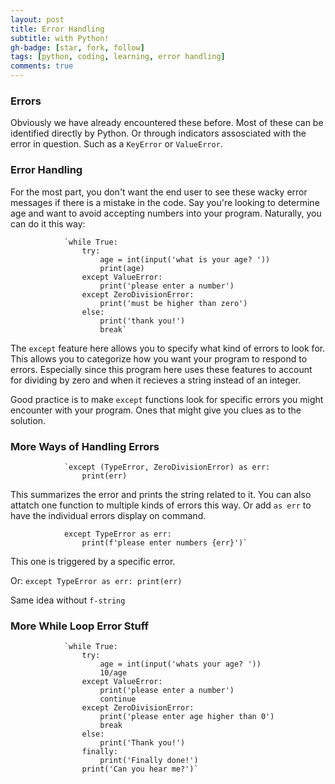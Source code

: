 ```yaml
---
layout: post
title: Error Handling
subtitle: with Python!
gh-badge: [star, fork, follow]
tags: [python, coding, learning, error handling]
comments: true
---
```


### Errors

Obviously we have already encountered these before. Most of these can be identified directly by Python. Or through indicators assosciated with the error in question. Such as a `KeyError` or `ValueError`.

### Error Handling

For the most part, you don't want the end user to see these wacky error messages if there is a mistake in the code. Say you're looking to determine age and want to avoid accepting numbers into your program. Naturally, you can do it this way:

                `while True:
                    try:
                        age = int(input('what is your age? '))
                        print(age)
                    except ValueError:
                        print('please enter a number')
                    except ZeroDivisionError:
                        print('must be higher than zero')
                    else:
                        print('thank you!')
                        break`

The `except` feature here allows you to specify what kind of errors to look for. This allows you to categorize how you want your program to respond to errors. Especially since this program here uses these features to account for dividing by zero and when it recieves a string instead of an integer.

Good practice is to make `except` functions look for specific errors you might encounter with your program. Ones that might give you clues as to the solution.

### More Ways of Handling Errors

                `except (TypeError, ZeroDivisionError) as err:
                    print(err)

This summarizes the error and prints the string related to it. You can also attatch one function to multiple kinds of errors this way. Or add `as err` to have the individual errors display on command.

                except TypeError as err:
                    print(f'please enter numbers {err}')`

This one is triggered by a specific error.

Or:
                `except TypeError as err:
                    print(err)`

Same idea without `f-string`

### More While Loop Error Stuff

                `while True:
                    try:
                        age = int(input('whats your age? '))
                        10/age
                    except ValueError:
                        print('please enter a number')
                        continue
                    except ZeroDivisionError:
                        print('please enter age higher than 0')
                        break
                    else:
                        print('Thank you!')
                    finally:
                        print('Finally done!')
                    print('Can you hear me?')`

